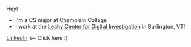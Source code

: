 Hey!

- I'm a CS major at Champlain College
- I work at the [Leahy Center for Digital Investigation](https://maps.app.goo.gl/xs7etrd3RVb2ctsA6) in Burlington, VT!

[LinkedIn](https://www.linkedin.com/in/ryan-j-buck/) <-- Click here :)
